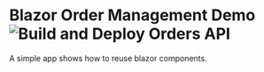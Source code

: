 # Blazor Order Management Demo ![Build and Deploy Orders API](https://github.com/SambhavSacheti/BlazorSimpleOrderMgmt/workflows/Build%20and%20Deploy%20Orders%20API/badge.svg)
 A simple app shows how to reuse blazor components.
